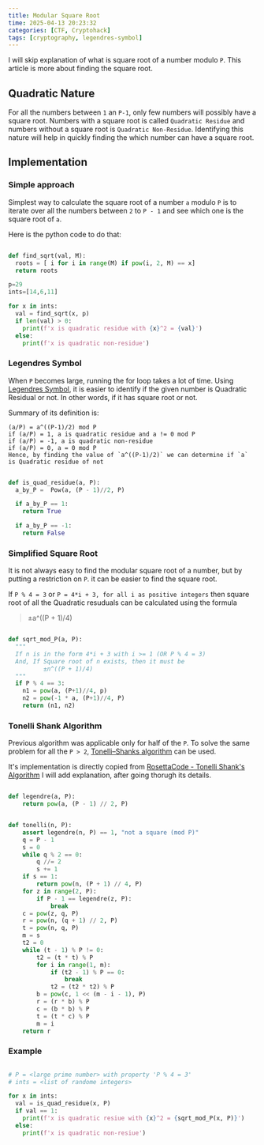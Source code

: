 ```yaml
---
title: Modular Square Root
time: 2025-04-13 20:23:32
categories: [CTF, Cryptohack]
tags: [cryptography, legendres-symbol]
---
```


I will skip explanation of what is square root of a number modulo `P`. This article is more about finding the square root.

## Quadratic Nature

For all the numbers between `1` an `P-1`, only few numbers will possibly have a square root. Numbers with a square root
is called `Quadratic Residue` and numbers without a square root is `Quadratic Non-Residue`.
Identifying this nature will help in quickly finding the which number can have a square root.

## Implementation

### Simple approach

Simplest way to calculate the square root of a number `a` modulo `P` is to iterate over all the numbers between
`2` to `P - 1` and see which one is the square root of `a`.

Here is the python code to do that:

```python

def find_sqrt(val, M):
  roots = [ i for i in range(M) if pow(i, 2, M) == x]
  return roots

p=29
ints=[14,6,11]

for x in ints:
  val = find_sqrt(x, p)
  if len(val) > 0:
    print(f'x is quadratic residue with {x}^2 = {val}')
  else:
    print(f'x is quadratic non-residue')


```

### Legendres Symbol

When `P` becomes large, running the for loop takes a lot of time.
Using [Legendres Symbol](https://en.wikipedia.org/wiki/Legendre_symbol), it is easier to identify if the given number
is Quadratic Residual or not. In other words, if it has square root or not.

Summary of its definition is:

```
(a/P) = a^((P-1)/2) mod P
if (a/P) = 1, a is quadratic residue and a != 0 mod P
if (a/P) = -1, a is quadratic non-residue
if (a/P) = 0, a = 0 mod P
Hence, by finding the value of `a^((P-1)/2)` we can determine if `a` is Quadratic residue of not
```

```python

def is_quad_residue(a, P):
  a_by_P =  Pow(a, (P - 1)//2, P)

  if a_by_P == 1:
    return True

  if a_by_P == -1:
    return False

```

### Simplified Square Root

It is not always easy to find the modular square root of a number, but by putting a restriction on `P`.
it can be easier to find the square root.

If `P % 4 = 3` or `P = 4*i + 3, for all i as positive integers` then square root of all the Quadratic resuduals can be calculated using the formula

> ±a^((P + 1)/4)

```python

def sqrt_mod_P(a, P):
  """
  If n is in the form 4*i + 3 with i >= 1 (OR P % 4 = 3)
  And, If Square root of n exists, then it must be
          ±n^((P + 1)/4)
  """
  if P % 4 == 3:
    n1 = pow(a, (P+1)//4, p)
    n2 = pow(-1 * a, (P+1)//4, P)
    return (n1, n2)

```

### Tonelli Shank Algorithm

Previous algorithm was applicable only for half of the `P`. To solve the same problem for all the `P > 2`,
[Tonelli–Shanks algorithm](https://en.wikipedia.org/wiki/Tonelli%E2%80%93Shanks_algorithm) can be used.

It's implementation is directly copied from [RosettaCode - Tonelli Shank's Algorithm](https://rosettacode.org/wiki/Tonelli-Shanks_algorithm#Python)
I will add explanation, after going thorugh its details.

```python

def legendre(a, P):
    return pow(a, (P - 1) // 2, P)


def tonelli(n, P):
    assert legendre(n, P) == 1, "not a square (mod P)"
    q = P - 1
    s = 0
    while q % 2 == 0:
        q //= 2
        s += 1
    if s == 1:
        return pow(n, (P + 1) // 4, P)
    for z in range(2, P):
        if P - 1 == legendre(z, P):
            break
    c = pow(z, q, P)
    r = pow(n, (q + 1) // 2, P)
    t = pow(n, q, P)
    m = s
    t2 = 0
    while (t - 1) % P != 0:
        t2 = (t * t) % P
        for i in range(1, m):
            if (t2 - 1) % P == 0:
                break
            t2 = (t2 * t2) % P
        b = pow(c, 1 << (m - i - 1), P)
        r = (r * b) % P
        c = (b * b) % P
        t = (t * c) % P
        m = i
    return r
```


### Example

```python

# P = <large prime number> with property 'P % 4 = 3'
# ints = <list of randome integers>

for x in ints:
  val = is_quad_residue(x, P)
  if val == 1:
    print(f'x is quadratic resiue with {x}^2 = {sqrt_mod_P(x, P)}')
  else:
    print(f'x is quadratic non-resiue')


```
